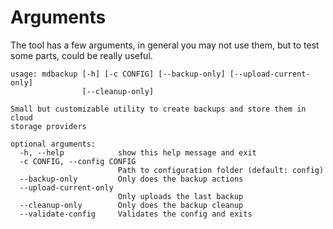 # Arguments

The tool has a few arguments, in general you may not use them, but to test some parts, could be really useful.

```
usage: mdbackup [-h] [-c CONFIG] [--backup-only] [--upload-current-only]
                [--cleanup-only]

Small but customizable utility to create backups and store them in cloud
storage providers

optional arguments:
  -h, --help            show this help message and exit
  -c CONFIG, --config CONFIG
                        Path to configuration folder (default: config)
  --backup-only         Only does the backup actions
  --upload-current-only
                        Only uploads the last backup
  --cleanup-only        Only does the backup cleanup
  --validate-config     Validates the config and exits
```
